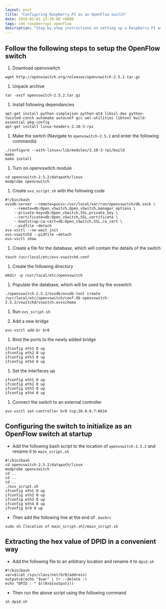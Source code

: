 ```yaml
---
layout: post
title: "Configuring Raspberry PI as an OpenFlow switch"
date: 2019-02-01 23:29:00 +0000
tags: sdn raspberrypi openflow
description: "Step by step instructions on setting up a Raspberry PI as an OpenFlow switch"
---
```

## Follow the following steps to setup the OpenFlow switch
1. Download openvswitch
```shell
wget http://openvswitch.org/releases/openvswitch-2.5.2.tar.gz
```

1. Unpack archive
```shell
tar -xvzf openvswitch-2.5.2.tar.gz
```

1.  Install following dependancies
```shell
apt-get install python-simplejson python-qt4 libssl-dev python-twisted-conch automake autoconf gcc uml-utilities libtool build-essential pkg-config
apt-get install linux-headers-3.10-3-rpi
```

1. Make the switch (Navigate to `openvswitch-2.5.2` and enter the following commands)
```shell
./configure --with-linux=/lib/modules/3.10-3-rpi/build
make
make install
```

1. Turn on openvswitch module
```shell
cd openvswitch-2.5.2/datapath/linux
modprobe openvswitch
```

1. Create `ovs_script.sh` with the following code<br>
```shell
#!/bin/bash
ovsdb-server --remote=punix:/usr/local/var/run/openvswitch/db.sock \
    --remote=db:Open_vSwitch,Open_vSwitch,manager_options \
    --private-key=db:Open_vSwitch,SSL,private_key \
    --certificate=db:Open_vSwitch,SSL,certificate \
    --bootstrap-ca-cert=db:Open_vSwitch,SSL,ca_cert \
    --pidfile –detach
ovs-vsctl --no-wait init
ovs-vswitchd --pidfile –detach
ovs-vsctl show
```

1. Create a file for the database, which will contain the details of the switch
```shell
touch /usr/local/etc/ovs-vswitchd.conf
```

1. Create the following directory
```shell
mkdir -p /usr/local/etc/openvswitch
```

1. Populate the database, which will be used by the ovswitch
```shell
./openvswitch-2.5.2/ovsdb/ovsdb-tool create /usr/local/etc/openvswitch/conf.db openvswitch-2.5.2/vswitchd/vswitch.ovsschema
```

1. Run `ovs_script.sh`

1. Add a new bridge
```shell
ovs-vsctl add-br br0
```

1. Bind the ports to the newly added bridge
```shell
ifconfig eth1 0 up
ifconfig eth2 0 up
ifconfig eth3 0 up
ifconfig eth4 0 up
```

1. Set the interfaces up
```shell
ifconfig eth1 0 up
ifconfig eth2 0 up
ifconfig eth3 0 up
ifconfig eth4 0 up
```

1. Connect the switch to an external controller
```shell
ovs-vsctl set-controller br0 tcp:20.0.0.7:6634
```

## Configuring the switch to initialize as an OpenFlow switch at startup

- Add the following bash script to the location of `openvswitch-2.5.2` and rename it to `main_script.sh`
```shell
#!/bin/bash
cd openvswitch-2.5.2/datapath/linux
modprobe openvswitch
cd ..
cd ..
cd ..
./ovs_script.sh
ifconfig eth1 0 up
ifconfig eth2 0 up
ifconfig eth3 0 up
ifconfig eth4 0 up
ifconfig br0 0 up
```

- Then add the following line at the end of `.bashrc`
```shell
sudo sh [location of main_script.sh]/main_script.sh
```

## Extracting the hex value of DPID in a convenient way

- Add the following file to an arbitrary location and rename it to `dpid.sh`
```shell
#!/bin/bash
var=$(cat /sys/class/net/br0/address)
output=$(echo "$var" | tr --delete :)
echo "DPID : " $((0x${output}))
```

- Then run the above script using the following command
```shell
sh dpid.sh
```

